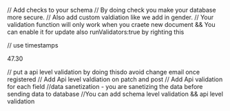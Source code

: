 // Add checks to your schema 
// By doing check you make your database more secure.
// Also add custom valdiation like we add in gender.
// Your validation function will only work when you craete new document 
&& You can enable it for update also  runValidators:true by righting this

// use timestamps 

47.30

// put a api level validation by doing thisdo avoid change email once registered
// Add Api level valdiation on patch and post
// Add Api validation for each field
//data sanetization - you are sanetizing the data before sending data to database
//You can add  schema level validation && api level validation